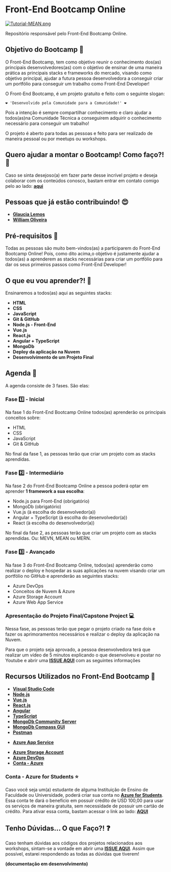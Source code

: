 # Front-End Bootcamp Online

[![Tutorial-MEAN.png](https://i.postimg.cc/9MgHHfS3/Tutorial-MEAN.png)](https://postimg.cc/WFZHMsTS)

Repositório responsável pelo Front-End Bootcamp Online.

## Objetivo do Bootcamp 🎯

O Front-End Bootcamp, tem como objetivo reunir o conhecimento dos(as) principais desenvolvedores(as) com o objetivo de ensinar de uma maneira prática as principais stacks e frameworks do mercado, visando como objetivo principal, ajudar a futura pessoa desenvolvedora a conseguir criar um portfólio para conseguir um trabalho como Front-End Developer!

O Front-End Bootcamp, é um projeto gratuito e feito com o seguinte slogan:

```
❤️ 'Desenvolvido pela Comunidade para a Comunidade!' ❤️
```

Pois a intenção é sempre compartilhar conhecimento e claro ajudar a todos(as)na Comunidade Técnica a conseguirem adquirir o conhecimento necessário para conseguir um trabalho!

O projeto é aberto para todas as pessoas e feito para ser realizado de maneira pessoal ou por meetups ou workshops. 

## Quero ajudar a montar o Bootcamp! Como faço?! 🚩

Caso se sinta desejoso(a) em fazer parte desse incrível projeto e deseja colaborar com os conteúdos conosco, bastam entrar em contato comigo pelo ao lado: **[aqui](gllemos@microsoft.com)**

## Pessoas que já estão contribuindo! 😍

- **[Glaucia Lemos](https://twitter.com/glaucia_lemos86)**
- **[William Oliveira](https://twitter.com/w_oliveiras)**


## Pré-requisitos 📌

Todas as pessoas são muito bem-vindos(as) a participarem do Front-End Bootcamp Online! Pois, como dito acima,o objetivo é justamente ajudar a todos(as) a aprenderem as stacks necessárias para criar um portfólio para dar os seus primeiros passos como Front-End Developer!

## O que eu vou aprender?! 📕

Ensinaremos a todos(as) aqui as seguintes stacks:

- **HTML**
- **CSS**
- **JavaScript**
- **Git & GitHub**
- **Node.js - Front-End**
- **Vue.js**
- **React.js**
- **Angular + TypeScript**
- **MongoDb**
- **Deploy da aplicação na Nuvem**
- **Desenvolvimento de um Projeto Final**

## Agenda 📒

A agenda consiste de 3 fases. São elas:

### Fase 1️⃣ - Inicial

Na fase 1 do Front-End Bootcamp Online todos(as) aprenderão os principais conceitos sobre:

- HTML
- CSS
- JavaScript
- Git & GitHub

No final da fase 1, as pessoas terão que criar um projeto com as stacks aprendidas.

### Fase 2️⃣ - Intermediário

Na fase 2 do Front-End Bootcamp Online a pessoa poderá optar em aprender **1 framework a sua escolha**:

- Node.js para Front-End (obrigatório)
- MongoDb (obrigatório)
- Vue.js (à escolha do desenvolvedor(a))
- Angular + TypeScript (à escolha do desenvolvedor(a))
- React (à escolha do desenvolvedor(a))

No final da fase 2, as pessoas terão que criar um projeto com as stacks aprendidas. Ou: MEVN, MEAN ou MERN.

### Fase 3️⃣ - Avançado

Na fase 3 do Front-End Bootcamp Online, todos(as) aprenderão como realizar o deploy e hospedar as suas aplicações na nuvem visando criar um portfólio no GitHub e aprenderão as seguintes stacks:

- Azure DevOps
- Conceitos de Nuvem & Azure
- Azure Storage Account
- Azure Web App Service

### Apresentação do Projeto Final/Capstone Project 💻

Nessa fase, as pessoas terão que pegar o projeto criado na fase dois e fazer os aprimoramentos necessários e realizar o deploy da aplicação na Nuvem.

Para que o projeto seja aprovado, a pessoa desenvolvedora terá que realizar um vídeo de 5 minutos explicando o que desenvolveu e postar no Youtube e abrir uma **[ISSUE AQUI]()** com as seguintes informações

## Recursos Utilizados no Front-End Bootcamp 🚀

- **[Visual Studio Code](https://aka.ms/AA5k0dt)**
- **[Node.js](https://nodejs.org/en/)**
- **[Vue.js](https://vuejs.org/)**
- **[React.js](https://pt-br.reactjs.org/)**
- **[Angular](https://angular.io/)**
- **[TypeScript](https://www.typescriptlang.org/)**
- **[MongoDb Community Server](https://www.mongodb.com/download-center/community)**
- **[MongoDb Compass GUI](https://www.mongodb.com/download-center/compass)**
- **[Postman](https://www.getpostman.com/)**
* **[Azure App Service](https://aka.ms/AA5jszp)**
- **[Azure Storage Account](https://aka.ms/AA5jszq)**
- **[Azure DevOps](https://aka.ms/AA5k880)**
- **[Conta - Azure](https://aka.ms/AA5k87y)**

### Conta - Azure for Students ⭐️

Caso você seja um(a) estudante de alguma Instituição de Ensino de Faculdade ou Universidade, poderá criar sua conta no **[Azure for Students](https://aka.ms/AA5k886)**. Essa conta te dará o benefício em possuir crédito de USD 100,00 para usar os serviços de maneira gratuita, sem necessidade de possuir um cartão de crédito. Para ativar essa conta, bastam acessar o link ao lado: **[AQUI](https://aka.ms/AA5k886)**

## Tenho Dúvidas... O que Faço?! ❓

Caso tenham dúvidas aos códigos dos projetos relacionados aos workshops, sintam-se a vontade em abrir uma **[ISSUE AQUI](https://github.com/glaucia86/frontend-bootcamp-online/issues)**. Assim que possível, estarei respondendo as todas as dúvidas que tiverem!


**(documentação em desenvolvimento)**


